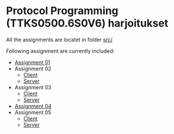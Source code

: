 # Protocol Programming (TTKS0500.6S0V6) harjoitukset

All the assignments are locatet in folder [src/](src/)

Following assignment are currently included:

* [Assignment 01](src/assignment01.py)
* Assignment 02
  * [Client](src/assignment02_client.py)
  * [Server](src/assignment02_server.py)
* Assignment 03
  * [Client](src/assignment03_client.py)
  * [Server](src/assignment03_server.py)
* [Assignment 04](src/assignment04.txt)
* Assignment 05
  * [Client](src/assignment05_client.py)
  * [Server](src/assignment05_server.py)
